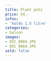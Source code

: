 ```yaml
---
title: Plant pots
price: €4,-
infos:
- 'holds 1.5 litre'
categories:
- balcon
images:
- DSC_0069.JPG
- DSC_0064.JPG
sold: false
---
```

